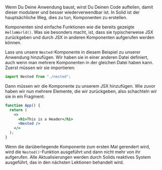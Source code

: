 Wenn Du Deine Anwendung baust, wirst Du Deinen Code aufteilen, damit dieser modularer und besser wiederverwendbar ist. In Solid ist der hauptsächliche Weg, dies zu tun, Komponenten zu erstellen.

Komponenten sind einfache Funktionen wie die bereits gezeigte `HelloWorld()`. Was sie besonders macht, ist, dass sie typischerweise JSX zurückgeben und durch JSX in anderen Komponenten aufgerufen werden können.

Lass uns unsere `Nested`-Komponente in diesem Beispiel zu unserer Anwendung hinzufügen. Wir haben sie in einer anderen Datei definiert, auch wenn man mehrere Komponenten in der gleichen Datei haben kann. Zuerst müssen wir sie importieren:

```js
import Nested from "./nested";
```

Dann müssen wir die Komponente zu unserem JSX hinzufügen. Wie zuvor haben wir nun mehrere Elemente, die wir zurückgeben, also schachteln wir sie in ein Fragment:

```jsx
function App() {
  return (
    <>
      <h1>This is a Header</h1>
      <Nested />
    </>
  );
}
```

Wenn die darüberliegende Komponente zum ersten Mal gerendert wird, wird die `Nested()`-Funktion ausgeführt und dann nicht mehr von ihr aufgerufen. Alle Aktualisierungen werden durch Solids reaktives System ausgeführt, das in den nächsten Lektionen behandelt wird.
